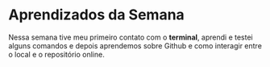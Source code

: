# Aprendizados da Semana

Nessa semana tive meu primeiro contato com o **terminal**, aprendi e testei alguns comandos e depois aprendemos sobre Github e como interagir entre o local e o repositório online.
